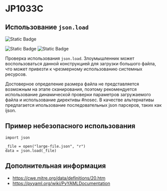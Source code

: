 # JP1033C
## Использование `json.load`

![Static Badge](https://img.shields.io/badge/%D0%A1%D1%82%D0%B5%D0%BF%D0%B5%D0%BD%D1%8C%20%D0%BA%D1%80%D0%B8%D1%82%D0%B8%D1%87%D0%BD%D0%BE%D1%81%D1%82%D0%B8-%D0%92%D1%8B%D1%81%D0%BE%D0%BA%D0%B0%D1%8F-crimson?style=for-the-badge)

![Static Badge](https://img.shields.io/badge/%D0%94%D0%BE%D1%81%D1%82%D0%BE%D0%B2%D0%B5%D1%80%D0%BD%D0%BE%D1%81%D1%82%D1%8C%20%D0%BE%D0%BF%D1%80%D0%B5%D0%B4%D0%B5%D0%BB%D0%B5%D0%BD%D0%B8%D1%8F-%D0%BD%D0%B8%D0%B7%D0%BA%D0%B0%D1%8F-mediumblue?style=for-the-badge)
![Static Badge](https://img.shields.io/badge/%D0%94%D0%BE%D1%81%D1%82%D0%BE%D0%B2%D0%B5%D1%80%D0%BD%D0%BE%D1%81%D1%82%D1%8C%20%D0%BE%D0%BF%D1%80%D0%B5%D0%B4%D0%B5%D0%BB%D0%B5%D0%BD%D0%B8%D1%8F-%D1%81%D1%80%D0%B5%D0%B4%D0%BD%D1%8F%D1%8F-orange?style=for-the-badge)


Проверка использования `json.load`. Злоумышленник может воспользоваться данной конструкцией для загрузки большого файла,
что может привезти к чрезмерному использованию системных ресурсов. 

Достоверное определение размера файла не представляется возможным
на этапе сканирования, поэтому рекомендуется использование динамической проверки параметров загружаемого файла и
использование директивы #nosec. 
В качестве альтернативы предлагается ипользование последовательных json парсеров, таких как ijson.

## Пример небезопасного использования

```
import json

_file = open("large-file.json", "r")
data = json.load(_file)
```

## Дополнительная информация

* <https://cwe.mitre.org/data/definitions/20.htm>
* <https://pyyaml.org/wiki/PyYAMLDocumentation>
